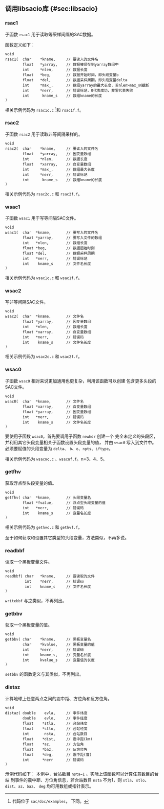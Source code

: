 ## 调用libsacio库 {#sec:libsacio}

### rsac1

子函数 `rsac1` 用于读取等采样间隔的SAC数据。

函数定义如下：

``` {.c}
void
rsac1(  char    *kname,     // 要读入的文件名
        float   *yarray,    // 数据被保存到yarray数组中
        int     *nlen,      // 数据长度
        float   *beg,       // 数据开始时间，即头段变量b
        float   *del,       // 数据采样周期，即头段变量delta
        int     *max_,      // 数组yarray的最大长度，若nlen>max_则截断
        int     *nerr,      // 错误标记，0代表成功，非零代表失败
        int      kname_s    // 数组kname的长度
)
```

相关示例代码为 `rsac1c.c` [^1]和 `rsac1f.f`。

### rsac2

子函数 `rsac2` 用于读取非等间隔采样的。

``` {.c}
void
rsac2(  char    *kname,     // 要读入的文件名
        float   *yarray,    // 因变量数组
        int     *nlen,      // 数据长度
        float   *xarray,    // 自变量数组
        int     *max_,      // 数组最大长度
        int     *nerr,      // 错误标记
        int      kname_s    // 数组kname的长度
)
```

相关示例代码为 `rsac2c.c` 和 `rsac2f.f`。

### wsac1

子函数 `wsac1` 用于写等间隔SAC文件。

``` {.c}
void
wsac1(  char  *kname,       // 要写入的文件名
        float *yarray,      // 要写入文件的数组
        int   *nlen,        // 数组长度
        float *beg,         // 数据起始时刻
        float *del,         // 数据采样周期
        int   *nerr,        // 错误标记
        int    kname_s      // 文件名长度
)
```

相关示例代码为 `wsac1c.c` 和 `wsac1f.f`。

### wsac2

写非等间隔SAC文件。

``` {.c}
void
wsac2(  char  *kname,       // 文件名
        float *yarray,      // 因变量数组
        int   *nlen,        // 数组长度
        float *xarray,      // 自变量数组
        int   *nerr,        // 错误码
        int    kname_s      // 文件名长度
)
```

相关示例代码为 `wsac2c.c` 和 `wsac2f.f`。

### wsac0

子函数 `wsac0` 相对来说更加通用也更复杂，利用该函数可以创建
包含更多头段的SAC文件。

``` {.c}
void
wsac0(  char  *kname,       // 文件名
        float *xarray,      // 自变量数组
        float *yarray,      // 因变量数组
        int   *nerr,        // 错误码
        int    kname_s      // 文件名长度
)
```

要使用子函数 `wsac0`，首先要调用子函数 `newhdr` 创建一个
完全未定义的头段区，并利用其它头段变量相关子函数设置头段变量的值， 并由
`wsac0` 写入到文件中。必须要赋值的头段变量为 `delta`、
`b`、`e`、`npts`、`iftype`。

相关示例代码为 `wsacnc.c` 、`wsacnf.f`。n=3、4、5。

### getfhv

获取浮点型头段变量的值。

``` {.c}
void
getfhv( char  *kname,       // 头段变量名
        float *fvalue,      // 浮点型头段变量的值
        int   *nerr,        // 错误码
        int    kname_s      // 变量名长度
)
```

相关示例代码为 `gethvc.c` 和 `gethvf.f`。

至于如何获取和设置其它类型的头段变量，方法类似，不再多说。

### readbbf

读取一个黑板变量文件。

``` {.c}
void
readbbf( char   *kname,     // 要读取的文件
         int    *nerr,      // 错误码
         int    kname_s     // 文件名长度
)
```

`writebbf` 与之类似，不再列出。

### getbbv

获取一个黑板变量的值。

``` {.c}
void
getbbv( char    *kname,     // 黑板变量名
        char    *kvalue,    // 黑板变量的值
        int     *nerr,      // 错误码
        int     kname_s,    // 变量名长度
        int     kvalue_s    // 变量值的长度
)
```

`setbbv` 的函数定义与其类似，不再列出。

### distaz

计算地球上任意两点之间的震中距、方位角和反方位角。

``` {.c}
void
distaz( double    evla,     // 事件纬度
        double    evlo,     // 事件经度
        float    *stla,     // 台站纬度
        float    *stlo,     // 台站经度
        int       nsta,     // 台站数目
        float    *dist,     // 震中距(km)
        float    *az,       // 方位角
        float    *baz,      // 反方位角
        float    *deg,      // 震中距(度)
        int      *nerr      // 错误码
)
```

示例代码如下： 本例中，台站数目 `nsta=1`
。实际上该函数可以计算任意数目的台站
到事件的震中距、方位角信息，若台站数目 `nsta` 不为1，则
`stla`、`stlo`、`dist`、`az`、`baz`、 `deg` 均可用数组或指针表示。

[^1]: 代码位于 `sac/doc/examples`， 下同。
